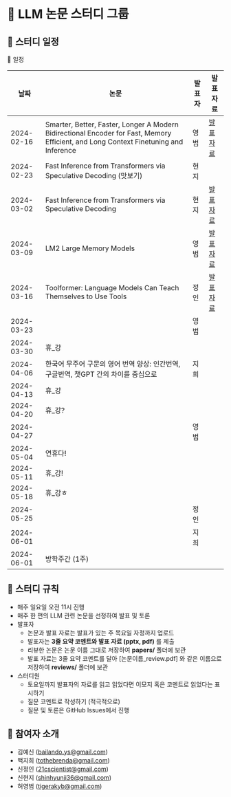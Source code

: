 # 🧠 LLM 논문 스터디 그룹

## 📅 스터디 일정
📆 일정 

| 날짜 | 논문 | 발표자 | 발표 자료 |
|------|------|------|------|
| 2024-02-16 | Smarter, Better, Faster, Longer A Modern Bidirectional Encoder for Fast, Memory Efficient, and Long Context Finetuning and Inference | 영범 | [발표 자료](https://github.com/shinhyunji36/llm-paper-review-study/blob/main/reviews/Smarter%2C%20Better%2C%20Faster%2C%20Longer%20A%20Modern%20Bidirectional%20Encoder%20for%20Fast%2C%20Memory%20Efficient%2C%20and%20Long%20Context%20Finetuning%20and%20Inference_review.pdf) |
| 2024-02-23 | Fast Inference from Transformers via Speculative Decoding (맛보기) | 현지 | |
| 2024-03-02 |  Fast Inference from Transformers via Speculative Decoding |현지  | [발표 자료](https://github.com/shinhyunji36/llm-paper-review-study/blob/main/reviews/Speculative%20Decoding_ShinHyunji.pdf) |
| 2024-03-09 | LM2 Large Memory Models | 영범 | [발표자료](https://github.com/shinhyunji36/llm-paper-review-study/blob/main/reviews/LM2%20Large%20Memory%20Models%20review.pdf) |
| 2024-03-16 | Toolformer: Language Models Can Teach Themselves to Use Tools | 정인 | [발표자료](https://github.com/shinhyunji36/llm-paper-review-study/blob/main/reviews/Toolformer_review.pdf) |
| 2024-03-23 | | 영범 |  |
| 2024-03-30 | 휴_강 |  |  |
| 2024-04-06 | 한국어 무주어 구문의 영어 번역 양상: 인간번역, 구글번역, 챗GPT 간의 차이를 중심으로 | 지희 |  |
| 2024-04-13 | 휴_강 |  |  |
| 2024-04-20 | 휴_강? |  |  |
| 2024-04-27 | | 영범 |  |
| 2024-05-04 | 연휴다! |  |  |
| 2024-05-11 | 휴_강! |  |  |
| 2024-05-18 | 휴_강ㅎ |  |  |
| 2024-05-25 | | 정인 |  |
| 2024-06-01 | 　| 지희 |  |
| 2024-06-01 | 방학주간 (1주) |  |  |



## 📌 스터디 규칙
- 매주 일요일 오전 11시 진행
- 매주 한 편의 LLM 관련 논문을 선정하여 발표 및 토론
- 발표자
  - 논문과 발표 자료는 발표가 있는 주 목요일 자정까지 업로드
  - 발표자는 **3줄 요약 코멘트와 발표 자료 (pptx, pdf)** 를 제출
  - 리뷰한 논문은 논문 이름 그대로 저장하여 **papers/** 폴더에 보관
  - 발표 자료는 3줄 요약 코멘트를 달아 [논문이름_review.pdf] 와 같은 이름으로 저장하여 **reviews/** 폴더에 보관
- 스터디원
  - 토요일까지 발표자의 자료를 읽고 읽었다면 이모지 혹은 코멘트로 읽었다는 표시하기
  - 질문 코멘트로 작성하기 (적극적으로)
  - 질문 및 토론은 GitHub Issues에서 진행


## 👥 참여자 소개

- 김예신 (bailando.ys@gmail.com)
- 백지희 (tothebrenda@gmail.com)
- 신정인 (21cscientist@gmail.com)
- 신현지 (shinhyunji36@gmail.com)
- 허영범 (tigerakyb@gmail.com)

